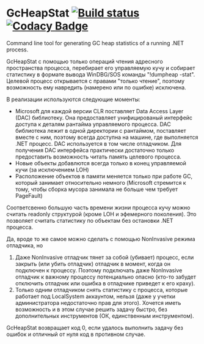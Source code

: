 # GcHeapStat [![Build status](https://ci.appveyor.com/api/projects/status/3pcm9r3rai06g891?svg=true)](https://ci.appveyor.com/project/alpinskiy/gcheapstat/build/artifacts) [![Codacy Badge](https://api.codacy.com/project/badge/Grade/3b99c9352dc7495383808c7824c0b420)](https://www.codacy.com/manual/malpinskiy/gcheapstat?utm_source=github.com&amp;utm_medium=referral&amp;utm_content=alpinskiy/gcheapstat&amp;utm_campaign=Badge_Grade)
Command line tool for generating GC heap statistics of a running .NET process.

GcHeapStat с помощью только операций чтения адресного пространства процесса, перебирает его управляемую кучу и собирает статистику в формате вывода WinDBG/SOS команды "!dumpheap -stat". Целевой процесс открывается с правами "только чтение", поэтому возможность ему навредить (намерено или по ошибке) исключена.

В реализации используются следующие моменты:
- Microsoft для каждой версии CLR поставляет Data Access Layer (DAC) библиотеку. Она предоставляет унифицированый интерфейс доступа к деталям рантайма управляемого процесса. DAC библиотека лежит в одной директории с рантаймом, поставляет вместе с ним, поэтому всегда доступна на машине, где выполняется .NET процесс. DAC используется в том числе отладчиком. Для получения DAC интерфейса практически достаточно только предоставить возможность читать память целевого процесса.
- Новые объекты добавлются всегда только в конец управляемой кучи (за исключением LOH)
- Расположение объектов в памяти меняется только при работе GC, который занимает относительно немного (Microsoft стремится к тому, чтобы сборка мусора занимала не больше чем требует PageFault)

Соответсвенно большую часть времени жизни процесса кучу можно считать readonly структурой (кроме LOH и эфемерного поколения). Это позволяет считать статистику по объектам без остановки .NET процесса.

Да, вроде то же самое можно сделать с помощью NonInvasive режима отладчика, но
1. Даже NonInvasive отладчик тянет за собой (убивает) процесс, если закрыть (или убить отладчик) отладчик в момент, когда он подключен к процессу. Поэтому подключать даже NonInvasive отладчик к важному процессу потенциально опасно (кто-то забудет отключить отладчик или ошибка в отладчике приведет к его краху).
2. Только одним отладчиком снять статистику с процесса, которые работает под LocalSystem аккаунтом, нельзя (даже у учетки администратора недостаточно прав для этого). Хочется иметь возможность и в этом случае решить задачу быстро, без дополнительных инструментов (ОК, единственным инструментом).

GcHeapStat возвращает код 0, если удалось выполнить задачу без ошибок и отличный от нуля код в противном случае.
